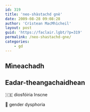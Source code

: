 ```yaml
---
id: 319
title: 'neo-shàstachd gnè'
date: 2009-08-28 09:08:28
author: 'Crìstean MacMhìcheil'
layout: post
guid: 'https://faclair.lgbt/?p=319'
permalink: /neo-shastachd-gne/
categories:
    - gd
---
```


## Mìneachadh

## Eadar-theangachaidhean

&#x1f1ee;&#x1f1ea; diosfóiria Inscne

&#x1f3f4;&#xe0067;&#xe0062;&#xe0065;&#xe006e;&#xe0067;&#xe007f; gender dysphoria